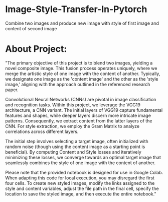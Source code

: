 # Image-Style-Transfer-In-Pytorch
Combine two images and produce new image with style of first image and content of second image

# About Project:

"The primary objective of this project is to blend two images, yielding a novel composite image. This fusion process operates uniquely, where we merge the artistic style of one image with the content of another. Typically, we designate one image as the 'content image' and the other as the 'style image,' aligning with the approach outlined in the referenced research paper.

Convolutional Neural Networks (CNNs) are pivotal in image classification and recognition tasks. Within this project, we leverage the VGG19 architecture, a CNN variant. The initial layers of VGG19 capture fundamental features and shapes, while deeper layers discern more intricate image patterns. Consequently, we extract content from the latter layers of the CNN. For style extraction, we employ the Gram Matrix to analyze correlations across different layers.

The initial step involves selecting a target image, often initialized with random noise (though using the content image as a starting point is beneficial). By computing Content and Style losses and iteratively minimizing these losses, we converge towards an optimal target image that seamlessly combines the style of one image with the content of another.

Please note that the provided notebook is designed for use in Google Colab. When adapting this code for local execution, you may disregard the first four cells. To create new styled images, modify the links assigned to the style and content variables, adjust the file path in the final cell, specify the location to save the styled image, and then execute the entire notebook."
